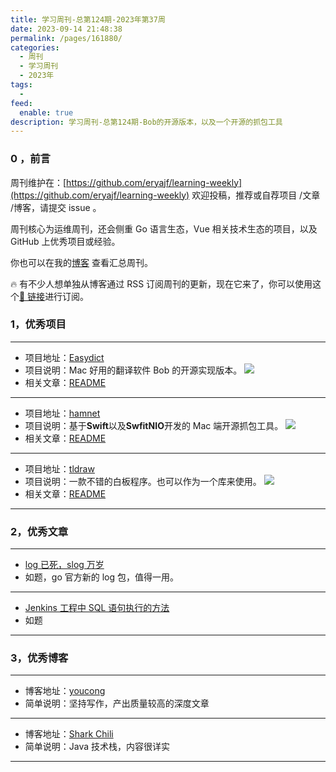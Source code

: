```yaml
---
title: 学习周刊-总第124期-2023年第37周
date: 2023-09-14 21:48:38
permalink: /pages/161880/
categories:
  - 周刊
  - 学习周刊
  - 2023年
tags:
  -
feed:
  enable: true
description: 学习周刊-总第124期-Bob的开源版本，以及一个开源的抓包工具
---
```


### 0 ，前言

周刊维护在：[https://github.com/eryajf/learning-weekly](https://github.com/eryajf/learning-weekly) 欢迎投稿，推荐或自荐项目 /文章 /博客，请提交 issue 。

周刊核心为运维周刊，还会侧重 Go 语言生态，Vue 相关技术生态的项目，以及 GitHub 上优秀项目或经验。

你也可以在我的[博客](http://fsvip.gitee.io/hexo-theme-fluid//learning-weekly/) 查看汇总周刊。

🔥 有不少人想单独从博客通过 RSS 订阅周刊的更新，现在它来了，你可以使用这个[🔗 链接](http://fsvip.gitee.io/hexo-theme-fluid//learning-weekly.xml)进行订阅。

### 1，优秀项目

---

- 项目地址：[Easydict](https://github.com/tisfeng/Easydict)
- 项目说明：Mac 好用的翻译软件 Bob 的开源实现版本。
  ![](https://t.eryajf.net/imgs/2023/09/1693667388911.png)
- 相关文章：[README](https://github.com/tisfeng/Easydict#readme)

---

- 项目地址：[hamnet](https://github.com/renkeeee/hamnet)
- 项目说明：基于**Swift**以及**SwfitNIO**开发的 Mac 端开源抓包工具。
  ![](https://t.eryajf.net/imgs/2023/09/1694244507578.jpg)
- 相关文章：[README](https://github.com/renkeeee/hamnet#readme)

---

- 项目地址：[tldraw](https://github.com/tldraw/tldraw)
- 项目说明：一款不错的白板程序。也可以作为一个库来使用。
  ![](https://t.eryajf.net/imgs/2023/09/1694616628441.png)
- 相关文章：[README](https://github.com/tldraw/tldraw#readme)

---

### 2，优秀文章

---

- [log 已死，slog 万岁](https://www.bradcypert.com/go-slog/)
- 如题，go 官方新的 log 包，值得一用。

---

- [Jenkins 工程中 SQL 语句执行的方法](https://www.cnblogs.com/Bug-Hunter/p/11277665.html)
- 如题

---

### 3，优秀博客

---

- 博客地址：[youcong](https://youcongtech.com/)
- 简单说明：坚持写作，产出质量较高的深度文章

---

- 博客地址：[Shark Chili](https://www.sharkchili.com/)
- 简单说明：Java 技术栈，内容很详实

---
